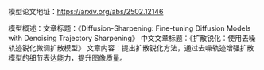 模型论文地址：https://arxiv.org/abs/2502.12146

模型概述：文章标题：《Diffusion-Sharpening: Fine-tuning Diffusion Models with Denoising Trajectory Sharpening》
中文文章标题：《扩散锐化：使用去噪轨迹锐化微调扩散模型》
文章内容：提出扩散锐化方法，通过去噪轨迹增强扩散模型的细节表达能力，提升图像质量。
